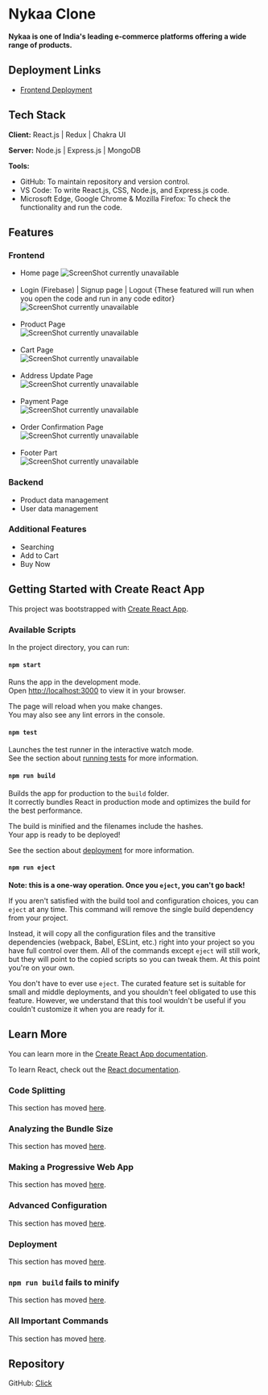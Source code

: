 # Nykaa Clone

<!-- <div style="display: flex; justify-content: center; align-items: center;">
  <img style="border-radius: 10px" src="https://cdn.iconscout.com/icon/free/png-256/free-nykaa-3384872-2822953.png?f=webp&w=256" alt="Nykaa logo">
</div> -->

**Nykaa is one of India's leading e-commerce platforms offering a wide range of products.**

## Deployment Links
- [Frontend Deployment]([https://xyz.vercel.app/](https://nykaa-clone-react-mihir-chi.vercel.app/#))

## Tech Stack

**Client:** React.js | Redux | Chakra UI 

**Server:** Node.js | Express.js | MongoDB  

**Tools:** 
- GitHub: To maintain repository and version control.
- VS Code: To write React.js, CSS, Node.js, and Express.js code.
- Microsoft Edge, Google Chrome & Mozilla Firefox: To check the functionality and run the code.

## Features

### Frontend
- Home page
  ![ScreenShot currently unavailable](https://i.postimg.cc/3J5c7Hjm/home.png)<br><br>
- Login (Firebase) | Signup page | Logout {These featured will run when you open the code and run in any code editor}<br>
  ![ScreenShot currently unavailable](https://i.postimg.cc/nV733P8z/signup.png)<br><br>
- Product Page<br>
  ![ScreenShot currently unavailable](https://i.postimg.cc/d0LBrWmJ/product.png)<br><br>
- Cart Page<br>
  ![ScreenShot currently unavailable](https://i.postimg.cc/3wVZBgnm/add-to-cart.png) <br><br>
- Address Update Page<br>
  ![ScreenShot currently unavailable](https://i.postimg.cc/66dhr4R4/location.png)<br><br>
- Payment Page<br>
  ![ScreenShot currently unavailable](https://i.postimg.cc/ZK4xVYF7/payment.png)<br><br>
- Order Confirmation Page<br>
  ![ScreenShot currently unavailable](https://i.postimg.cc/bwvHf651/confirm.png)<br><br>
- Footer Part<br>
  ![ScreenShot currently unavailable](https://i.postimg.cc/y8wJpvC1/Screenshot-2024-06-07-195550.png)

### Backend
- Product data management
- User data management

### Additional Features
- Searching 
- Add to Cart
- Buy Now

## Getting Started with Create React App

This project was bootstrapped with [Create React App](https://github.com/facebook/create-react-app).

### Available Scripts

In the project directory, you can run:

#### `npm start`
Runs the app in the development mode.\
Open [http://localhost:3000](http://localhost:3000) to view it in your browser.

The page will reload when you make changes.\
You may also see any lint errors in the console.

#### `npm test`
Launches the test runner in the interactive watch mode.\
See the section about [running tests](https://facebook.github.io/create-react-app/docs/running-tests) for more information.

#### `npm run build`
Builds the app for production to the `build` folder.\
It correctly bundles React in production mode and optimizes the build for the best performance.

The build is minified and the filenames include the hashes.\
Your app is ready to be deployed!

See the section about [deployment](https://facebook.github.io/create-react-app/docs/deployment) for more information.

#### `npm run eject`
**Note: this is a one-way operation. Once you `eject`, you can't go back!**

If you aren't satisfied with the build tool and configuration choices, you can `eject` at any time. This command will remove the single build dependency from your project.

Instead, it will copy all the configuration files and the transitive dependencies (webpack, Babel, ESLint, etc.) right into your project so you have full control over them. All of the commands except `eject` will still work, but they will point to the copied scripts so you can tweak them. At this point you're on your own.

You don't have to ever use `eject`. The curated feature set is suitable for small and middle deployments, and you shouldn't feel obligated to use this feature. However, we understand that this tool wouldn't be useful if you couldn't customize it when you are ready for it.

## Learn More

You can learn more in the [Create React App documentation](https://facebook.github.io/create-react-app/docs/getting-started).

To learn React, check out the [React documentation](https://reactjs.org/).

### Code Splitting
This section has moved [here](https://facebook.github.io/create-react-app/docs/code-splitting).

### Analyzing the Bundle Size
This section has moved [here](https://facebook.github.io/create-react-app/docs/analyzing-the-bundle-size).

### Making a Progressive Web App
This section has moved [here](https://facebook.github.io/create-react-app/docs/making-a-progressive-web-app).

### Advanced Configuration
This section has moved [here](https://facebook.github.io/create-react-app/docs/advanced-configuration).

### Deployment
This section has moved [here](https://facebook.github.io/create-react-app/docs/deployment).

### `npm run build` fails to minify
This section has moved [here](https://facebook.github.io/create-react-app/docs/troubleshooting#npm-run-build-fails-to-minify).

### All Important Commands
This section has moved [here](https://drive.google.com/file/d/1OAHaUUSvkKwBr6oF_1NyR6wUKWgxucB1/view?usp=sharing).

## Repository
GitHub: [Click](https://github.com/mihirdas77/Nykaa-Clone-React.git)
